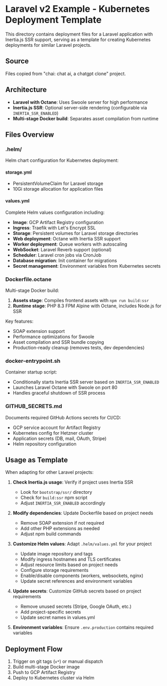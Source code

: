 # Laravel v2 Example - Kubernetes Deployment Template

This directory contains deployment files for a Laravel application with Inertia.js SSR support, serving as a template for creating Kubernetes deployments for similar Laravel projects.

## Source
Files copied from "chai: chat ai, a chatgpt clone" project.

## Architecture
- **Laravel with Octane**: Uses Swoole server for high performance
- **Inertia.js SSR**: Optional server-side rendering (configurable via `INERTIA_SSR_ENABLED`)
- **Multi-stage Docker build**: Separates asset compilation from runtime

## Files Overview

### .helm/
Helm chart configuration for Kubernetes deployment:

#### storage.yml
- PersistentVolumeClaim for Laravel storage
- 10Gi storage allocation for application files

#### values.yml  
Complete Helm values configuration including:
- **Image**: GCP Artifact Registry configuration
- **Ingress**: Traefik with Let's Encrypt SSL
- **Storage**: Persistent volumes for Laravel storage directories
- **Web deployment**: Octane with Inertia SSR support
- **Worker deployment**: Queue workers with autoscaling
- **WebSocket**: Laravel Reverb support (optional)
- **Scheduler**: Laravel cron jobs via CronJob
- **Database migration**: Init container for migrations
- **Secret management**: Environment variables from Kubernetes secrets

### Dockerfile.octane
Multi-stage Docker build:
1. **Assets stage**: Compiles frontend assets with `npm run build:ssr`
2. **Runtime stage**: PHP 8.3 FPM Alpine with Octane, includes Node.js for SSR

Key features:
- SOAP extension support
- Performance optimizations for Swoole
- Asset compilation and SSR bundle copying
- Production-ready cleanup (removes tests, dev dependencies)

### docker-entrypoint.sh
Container startup script:
- Conditionally starts Inertia SSR server based on `INERTIA_SSR_ENABLED` 
- Launches Laravel Octane with Swoole on port 80
- Handles graceful shutdown of SSR process

### GITHUB_SECRETS.md
Documents required GitHub Actions secrets for CI/CD:
- GCP service account for Artifact Registry
- Kubernetes config for Hetzner cluster
- Application secrets (DB, mail, OAuth, Stripe)
- Helm repository configuration

## Usage as Template

When adapting for other Laravel projects:

1. **Check Inertia.js usage**: Verify if project uses Inertia SSR
   - Look for `bootstrap/ssr/` directory
   - Check for `build:ssr` npm script
   - Adjust `INERTIA_SSR_ENABLED` accordingly

2. **Modify dependencies**: Update Dockerfile based on project needs
   - Remove SOAP extension if not required
   - Add other PHP extensions as needed
   - Adjust npm build commands

3. **Customize Helm values**: Adapt `.helm/values.yml` for your project
   - Update image repository and tags
   - Modify ingress hostnames and TLS certificates  
   - Adjust resource limits based on project needs
   - Configure storage requirements
   - Enable/disable components (workers, websockets, nginx)
   - Update secret references and environment variables

4. **Update secrets**: Customize GitHub secrets based on project requirements
   - Remove unused secrets (Stripe, Google OAuth, etc.)
   - Add project-specific secrets
   - Update secret names in values.yml

5. **Environment variables**: Ensure `.env.production` contains required variables

## Deployment Flow
1. Trigger on git tags (`v*`) or manual dispatch
2. Build multi-stage Docker image
3. Push to GCP Artifact Registry  
4. Deploy to Kubernetes cluster via Helm